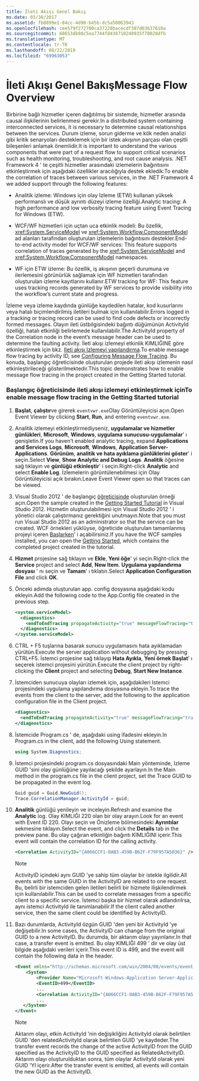 ```yaml
---
title: İleti Akışı Genel Bakış
ms.date: 03/30/2017
ms.assetid: fb0899e1-84cc-4d90-b45b-dc5a50063943
ms.openlocfilehash: cee579f272700ca37228bacecdf387d03637610a
ms.sourcegitcommit: 68653db98c5ea7744fd438710248935f70020dfb
ms.translationtype: MT
ms.contentlocale: tr-TR
ms.lasthandoff: 08/22/2019
ms.locfileid: "69963053"
---
```

# <a name="message-flow-overview"></a><span data-ttu-id="36b57-102">İleti Akışı Genel Bakış</span><span class="sxs-lookup"><span data-stu-id="36b57-102">Message Flow Overview</span></span>
<span data-ttu-id="36b57-103">Birbirine bağlı hizmetler içeren dağıtılmış bir sistemde, hizmetler arasında causal ilişkilerinin belirlenmesi gerekir.</span><span class="sxs-lookup"><span data-stu-id="36b57-103">In a distributed system containing interconnected services, it is necessary to determine causal relationships between the services.</span></span> <span data-ttu-id="36b57-104">Durum izleme, sorun giderme ve kök neden analizi gibi kritik senaryoları desteklemek için bir istek akışının parçası olan çeşitli bileşenleri anlamak önemlidir.</span><span class="sxs-lookup"><span data-stu-id="36b57-104">It is important to understand the various components that were part of a request flow to support critical scenarios such as health monitoring, troubleshooting, and root cause analysis.</span></span> <span data-ttu-id="36b57-105">.NET Framework 4 ' te çeşitli hizmetler arasındaki izlemelerin bağıntısını etkinleştirmek için aşağıdaki özellikler aracılığıyla destek ekledik:</span><span class="sxs-lookup"><span data-stu-id="36b57-105">To enable the correlation of traces between various services, in the .NET Framework 4 we added support through the following features:</span></span>

- <span data-ttu-id="36b57-106">Analitik izleme: Windows için olay Izleme (ETW) kullanan yüksek performanslı ve düşük ayrıntı düzeyi izleme özelliği.</span><span class="sxs-lookup"><span data-stu-id="36b57-106">Analytic tracing: A high performance and low verbosity tracing feature using Event Tracing for Windows (ETW).</span></span>

- <span data-ttu-id="36b57-107">WCF/WF hizmetleri için uçtan uca etkinlik modeli: Bu özellik, <xref:System.ServiceModel> ve <xref:System.Workflow.ComponentModel> ad alanları tarafından oluşturulan izlemelerin bağıntısını destekler.</span><span class="sxs-lookup"><span data-stu-id="36b57-107">End-to-end activity model for WCF/WF services: This feature supports correlation of traces generated by the <xref:System.ServiceModel> and <xref:System.Workflow.ComponentModel> namespaces.</span></span>

- <span data-ttu-id="36b57-108">WF için ETW izleme: Bu özellik, iş akışının geçerli durumuna ve ilerlemesini görünürlük sağlamak için WF hizmetleri tarafından oluşturulan izleme kayıtlarını kullanır.</span><span class="sxs-lookup"><span data-stu-id="36b57-108">ETW tracking for WF: This feature uses tracking records generated by WF services to provide visibility into the workflow’s current state and progress.</span></span>

 <span data-ttu-id="36b57-109">İzleme veya izleme kaydında günlüğe kaydedilen hatalar, kod kusurlarını veya hatalı biçimlendirilmiş iletileri bulmak için kullanılabilir.</span><span class="sxs-lookup"><span data-stu-id="36b57-109">Errors logged in a tracking or tracing record can be used to find code defects or incorrectly formed messages.</span></span> <span data-ttu-id="36b57-110">Olayın ileti üstbilgisindeki bağıntı düğümünün ActivityId özelliği, hatalı etkinliği belirlemede kullanılabilir.</span><span class="sxs-lookup"><span data-stu-id="36b57-110">The ActivityId property of the Correlation node in the event’s message header can be used to determine the faulting activity.</span></span> <span data-ttu-id="36b57-111">İleti akışı izlemeyi etkinlik KIMLIĞINE göre etkinleştirmek için bkz. [Ileti akışı Izlemeyi yapılandırma](../../../../docs/framework/wcf/diagnostics/etw/configuring-message-flow-tracing.md).</span><span class="sxs-lookup"><span data-stu-id="36b57-111">To enable message flow tracing by activity ID, see [Configuring Message Flow Tracing](../../../../docs/framework/wcf/diagnostics/etw/configuring-message-flow-tracing.md).</span></span> <span data-ttu-id="36b57-112">Bu konuda, başlangıç öğreticisinde oluşturulan projede ileti akışı izlemenin nasıl etkinleştirileceği gösterilmektedir.</span><span class="sxs-lookup"><span data-stu-id="36b57-112">This topic demonstrates how to enable message flow tracing in the project created in the Getting Started tutorial.</span></span>

### <a name="to-enable-message-flow-tracing-in-the-getting-started-tutorial"></a><span data-ttu-id="36b57-113">Başlangıç öğreticisinde ileti akışı izlemeyi etkinleştirmek için</span><span class="sxs-lookup"><span data-stu-id="36b57-113">To enable message flow tracing in the Getting Started tutorial</span></span>

1. <span data-ttu-id="36b57-114">**Başlat**, **çalıştır**ve girerek `eventvwr.exe`Olay Görüntüleyicisi açın.</span><span class="sxs-lookup"><span data-stu-id="36b57-114">Open Event Viewer by clicking **Start**, **Run**, and entering `eventvwr.exe`.</span></span>

2. <span data-ttu-id="36b57-115">Analitik izlemeyi etkinleştirmediyseniz, **uygulamalar ve hizmetler günlükleri**, **Microsoft**, **Windows**, **uygulama sunucusu-uygulamalar**' ı genişletin.</span><span class="sxs-lookup"><span data-stu-id="36b57-115">If you haven’t enabled analytic tracing, expand **Applications and Services Logs**, **Microsoft**, **Windows**, **Application Server-Applications**.</span></span> <span data-ttu-id="36b57-116">**Görünüm**, **analitik ve hata ayıklama günlüklerini göster**' i seçin.</span><span class="sxs-lookup"><span data-stu-id="36b57-116">Select **View**, **Show Analytic and Debug Logs**.</span></span> <span data-ttu-id="36b57-117">**Analitik** öğesine sağ tıklayın ve **günlüğü etkinleştir**' i seçin.</span><span class="sxs-lookup"><span data-stu-id="36b57-117">Right-click **Analytic** and select **Enable Log**.</span></span> <span data-ttu-id="36b57-118">İzlemelerin görüntülenebilmesi için Olay Görüntüleyicisi açık bırakın.</span><span class="sxs-lookup"><span data-stu-id="36b57-118">Leave Event Viewer open so that traces can be viewed.</span></span>

3. <span data-ttu-id="36b57-119">Visual Studio 2012 ' de başlangıç [öğreticisinde](../../../../docs/framework/wcf/getting-started-tutorial.md) oluşturulan örneği açın.</span><span class="sxs-lookup"><span data-stu-id="36b57-119">Open the sample created in the [Getting Started Tutorial](../../../../docs/framework/wcf/getting-started-tutorial.md) in Visual Studio 2012.</span></span> <span data-ttu-id="36b57-120">Hizmetin oluşturulabilmesi için Visual Studio 2012 ' i yönetici olarak çalıştırmanız gerektiğini unutmayın.</span><span class="sxs-lookup"><span data-stu-id="36b57-120">Note that you must run Visual Studio 2012 as an administrator so that the service can be created.</span></span> <span data-ttu-id="36b57-121">WCF örnekleri yüklüyse, öğreticide oluşturulan tamamlanmış projeyi içeren [Başlarken](../../../../docs/framework/wcf/samples/getting-started-sample.md)' i açabilirsiniz.</span><span class="sxs-lookup"><span data-stu-id="36b57-121">If you have the WCF samples installed, you can open the [Getting Started](../../../../docs/framework/wcf/samples/getting-started-sample.md), which contains the completed project created in the tutorial.</span></span>

4. <span data-ttu-id="36b57-122">**Hizmet** projesine sağ tıklayın ve **Ekle**, **Yeni öğe**' yi seçin.</span><span class="sxs-lookup"><span data-stu-id="36b57-122">Right-click the **Service** project and select **Add**, **New Item**.</span></span> <span data-ttu-id="36b57-123">**Uygulama yapılandırma dosyası** ' nı seçin ve **Tamam**' ı tıklatın.</span><span class="sxs-lookup"><span data-stu-id="36b57-123">Select **Application Configuration File** and click **OK**.</span></span>

5. <span data-ttu-id="36b57-124">Önceki adımda oluşturulan app. config dosyasına aşağıdaki kodu ekleyin.</span><span class="sxs-lookup"><span data-stu-id="36b57-124">Add the following code to the App.Config file created in the previous step.</span></span>

    ```xml
    <system.serviceModel>
      <diagnostics>
        <endToEndTracing propagateActivity="true" messageFlowTracing="true"/>
      </diagnostics>
    </system.serviceModel>
    ```

6. <span data-ttu-id="36b57-125">CTRL + F5 tuşlarına basarak sunucu uygulamasını hata ayıklamadan yürütün.</span><span class="sxs-lookup"><span data-stu-id="36b57-125">Execute the server application without debugging by pressing CTRL+F5.</span></span> <span data-ttu-id="36b57-126">İstemci projesine sağ tıklayıp **Hata Ayıkla**, **Yeni örnek Başlat**' ı seçerek istemci projesini yürütün.</span><span class="sxs-lookup"><span data-stu-id="36b57-126">Execute the client project by right-clicking the **Client** project and selecting **Debug**, **Start New Instance**.</span></span>

7. <span data-ttu-id="36b57-127">İstemciden sunucuya olayları izlemek için, aşağıdakileri Istemci projesindeki uygulama yapılandırma dosyasına ekleyin.</span><span class="sxs-lookup"><span data-stu-id="36b57-127">To trace the events from the client to the server, add the following to the application configuration file in the Client project.</span></span>

    ```xml
    <diagnostics>
      <endToEndTracing propagateActivity="true" messageFlowTracing="true"/>
    </diagnostics>
    ```

8. <span data-ttu-id="36b57-128">İstemcide Program.cs ' de, aşağıdaki using ifadesini ekleyin.</span><span class="sxs-lookup"><span data-stu-id="36b57-128">In Program.cs in the client, add the following Using statement.</span></span>

    ```csharp
    using System.Diagnostics;
    ```

9. <span data-ttu-id="36b57-129">İstemci projesindeki program.cs dosyasındaki Main yönteminde, Izleme GUID 'sini olay günlüğüne yayılacağı şekilde ayarlayın.</span><span class="sxs-lookup"><span data-stu-id="36b57-129">In the Main method in the program.cs file in the client project, set the Trace GUID to be propagated in the event log.</span></span>

    ```csharp
    Guid guid = Guid.NewGuid();
    Trace.CorrelationManager.ActivityId = guid;
    ```

10. <span data-ttu-id="36b57-130">**Analitik** günlüğü yenileyin ve inceleyin.</span><span class="sxs-lookup"><span data-stu-id="36b57-130">Refresh and examine the **Analytic**  log.</span></span>  <span data-ttu-id="36b57-131">Olay KIMLIĞI 220 olan bir olay arayın.</span><span class="sxs-lookup"><span data-stu-id="36b57-131">Look for an event with Event ID 220.</span></span>  <span data-ttu-id="36b57-132">Olayı seçin ve Önizleme bölmesindeki **Ayrıntılar** sekmesine tıklayın.</span><span class="sxs-lookup"><span data-stu-id="36b57-132">Select the event, and click the **Details** tab in the preview pane.</span></span> <span data-ttu-id="36b57-133">Bu olay çağıran etkinliğin bağıntı KIMLIĞINI içerir.</span><span class="sxs-lookup"><span data-stu-id="36b57-133">This event will contain the correlation ID for the calling activity.</span></span>

    ```xml
    <Correlation ActivityID="{A066CCF1-8AB3-459B-B62F-F79F957A5036}" />
    ```

    > [!NOTE]
    > <span data-ttu-id="36b57-134">ActivityID içindeki aynı GUID 'ye sahip tüm olaylar bir istekle ilgilidir.</span><span class="sxs-lookup"><span data-stu-id="36b57-134">All events with the same GUID in the ActivityID are related to one request.</span></span> <span data-ttu-id="36b57-135">Bu, belirli bir istemciden gelen iletileri belirli bir hizmete ilişkilendirmek için kullanılabilir.</span><span class="sxs-lookup"><span data-stu-id="36b57-135">This can be used to correlate messages from a specific client to a specific service.</span></span> <span data-ttu-id="36b57-136">İstemci başka bir hizmet olarak adlandırılrsa, aynı istemci ActivityId ile tanımlanabilir.</span><span class="sxs-lookup"><span data-stu-id="36b57-136">If the client called another service, then the same client could be identified by ActivityID.</span></span>

11. <span data-ttu-id="36b57-137">Bazı durumlarda, ActivityId özgün GUID 'den yeni bir ActivityId 'ye değişebilir.</span><span class="sxs-lookup"><span data-stu-id="36b57-137">In some cases, the ActivityID can change from the original GUID to a new ActivityID.</span></span> <span data-ttu-id="36b57-138">Bu durumda, bir aktarım olayı yayınlanır.</span><span class="sxs-lookup"><span data-stu-id="36b57-138">In that case, a transfer event is emitted.</span></span> <span data-ttu-id="36b57-139">Bu olay KIMLIĞI 499 ' dir ve olay üst bilgide aşağıdaki verileri içerir.</span><span class="sxs-lookup"><span data-stu-id="36b57-139">This event ID is 499, and the event will contain the following data in the header.</span></span>

    ```xml
    <Event xmlns="http://schemas.microsoft.com/win/2004/08/events/event">
        <System>
            <Provider Name="Microsoft-Windows-Application Server-Applications" Guid="{c651f5f6-1c0d-492e-8ae1-b4efd7c9d503}" />
            <EventID>499</EventID>
            ...
            <Correlation ActivityID="{A066CCF1-8AB3-459B-B62F-F79F957A5036}" RelatedActivityID="{85FC0930-9C49-42DA-804B-A7368104BD1B}" />
            ...
       </System>
    </Event>
    ```

    > [!NOTE]
    > <span data-ttu-id="36b57-140">Aktarım olayı, etkin ActivityId 'nin değişikliğini ActivityId olarak belirtilen GUID 'den relatedActivityId olarak belirtilen GUID 'ye kaydeder.</span><span class="sxs-lookup"><span data-stu-id="36b57-140">The transfer event records the change of the active ActivityID from the GUID specified as the ActivityID to the GUID specified as RelatedActivityID.</span></span> <span data-ttu-id="36b57-141">Aktarım olayı oluşturulduktan sonra, tüm olaylar ActivityId olarak yeni GUID 'YI içerir.</span><span class="sxs-lookup"><span data-stu-id="36b57-141">After the transfer event is emitted, all events will contain the new GUID as the ActivityID.</span></span>
